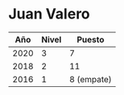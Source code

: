 # Juan Valero

| Año | Nivel | Puesto |
| --- | --- | --- |
| 2020 | 3 | 7 |
| 2018 | 2 | 11 |
| 2016 | 1 | 8 (empate) |

